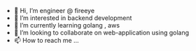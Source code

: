 - 👋 Hi, I’m engineer @ fireeye
- 👀 I’m interested in backend development
- 🌱 I’m currently learning golang , aws
- 💞️ I’m looking to collaborate on web-application using golang
- 📫 How to reach me ...

<!---
drive-deep/drive-deep is a ✨ special ✨ repository because its `README.md` (this file) appears on your GitHub profile.
You can click the Preview link to take a look at your changes.
--->
